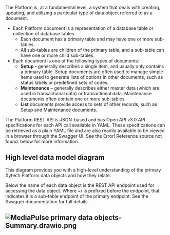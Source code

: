 The Platform is, at a fundamental level, a system that deals with creating, updating, and utilizing a particular type of data object referred to as a document.

-   Each Platform document is a representation of a database table or collection of database tables.
    -   Each document has a primary table and may have one or more sub-tables.
    -   All sub-tables are children of the primary table, and a sub-table can have one or more child sub-tables.
-   Each document is one of the following types of documents:
    -   **Setup -** generally describes a single item, and usually only contains a primary table. Setup documents are often used to manage simple items used to generate lists of options in other documents, such as status labels or predefined sets of codes.
    -   **Maintenance** – generally describes either master data (which are used in transactional data) or transactional data. Maintenance documents often contain one or more sub-tables.
    -   **List** documents provide access to sets of other records, such as Setup and Maintenance documents.

The Platform REST API is JSON-based and has Open API v3.0 API specifications for each API call available in YAML. These specifications can be retrieved as a plain YAML file and are also readily available to be viewed in a browser through the Swagger UI. See the Error! Reference source not found. below for more information.

## **High level data model diagram**

This diagram provides you with a high-level understanding of the primary Xytech Platform data objects and how they relate.

Below the name of each data object is the REST API endpoint used for accessing the data object. Where ~/ is prefixed before the endpoint, that indicates it is a sub-table endpoint of the primary endpoint. See the Swagger documentation for full details.

## **![MediaPulse primary data objects-Summary.drawio.png](Media%20Operations%20Platform%20REST%20API%20Reference%20-%2010.6%20%E2%80%93%20Xytech%20Systems/21936200667675.png)**

